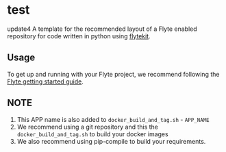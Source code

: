 # test
update4
A template for the recommended layout of a Flyte enabled repository for code written in python using [flytekit](https://docs.flyte.org/projects/flytekit/en/latest/).

## Usage

To get up and running with your Flyte project, we recommend following the
[Flyte getting started guide](https://docs.flyte.org/en/latest/getting_started.html).


## NOTE
1. This APP name is also added to ``docker_build_and_tag.sh`` - ``APP_NAME``
2. We recommend using a git repository and this the ``docker_build_and_tag.sh``
   to build your docker images
3. We also recommend using pip-compile to build your requirements.
